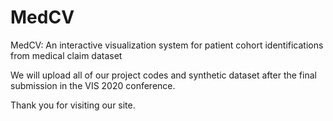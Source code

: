 # MedCV
MedCV: An interactive visualization system for patient cohort identifications from medical claim dataset


We will upload all of our project codes and synthetic dataset after the final submission in the VIS 2020 conference. 

Thank you for visiting our site.
